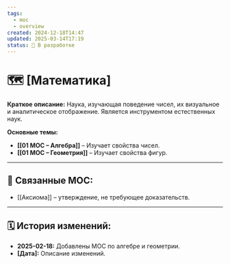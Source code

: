 ```yaml
---
tags:
  - moc
  - overview
created: 2024-12-18T14:47
updated: 2025-03-14T17:19
status: 🚧 В разработке
---
```


# 🗺️ **[Математика]**

**Краткое описание:**  Наука, изучающая поведение чисел, их визуальное и аналитическое отображение. Является инструментом естественных наук.

**Основные темы:**

- **[[01 МОС – Алгебра]]** – Изучает свойства чисел.
- **[[01 МОС – Геометрия]]** – Изучает свойства фигур.

---

## 🔗 **Связанные MOC:**

- [[Аксиома]] – утверждение, не требующее доказательств.

- - -
## 🗓️ **История изменений:**

- **2025-02-18:**  Добавлены МОС по алгебре и геометрии.
- **[Дата]:**  Описание изменений.
